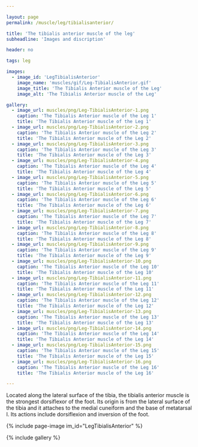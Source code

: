 ```yaml
---

layout: page
permalink: /muscle/leg/tibialisanterior/

title: 'The tibialis anterior muscle of the leg'
subheadline: 'Images and discription'

header: no

tags: leg

images:
  - image_id: 'LegTibialisAnterior'
    image_name: 'muscles/gif/Leg-TibialisAnterior.gif'
    image_title: 'The Tibialis Anterior muscle of the Leg'
    image_alt: 'The Tibialis Anterior muscle of the Leg' 

gallery:
  - image_url: muscles/png/Leg-TibialisAnterior-1.png
    caption: 'The Tibialis Anterior muscle of the Leg 1'
    title: 'The Tibialis Anterior muscle of the Leg 1'
  - image_url: muscles/png/Leg-TibialisAnterior-2.png
    caption: 'The Tibialis Anterior muscle of the Leg 2'
    title: 'The Tibialis Anterior muscle of the Leg 2'
  - image_url: muscles/png/Leg-TibialisAnterior-3.png
    caption: 'The Tibialis Anterior muscle of the Leg 3'
    title: 'The Tibialis Anterior muscle of the Leg 3'
  - image_url: muscles/png/Leg-TibialisAnterior-4.png
    caption: 'The Tibialis Anterior muscle of the Leg 4'
    title: 'The Tibialis Anterior muscle of the Leg 4'
  - image_url: muscles/png/Leg-TibialisAnterior-5.png
    caption: 'The Tibialis Anterior muscle of the Leg 5'
    title: 'The Tibialis Anterior muscle of the Leg 5'
  - image_url: muscles/png/Leg-TibialisAnterior-6.png
    caption: 'The Tibialis Anterior muscle of the Leg 6'
    title: 'The Tibialis Anterior muscle of the Leg 6'
  - image_url: muscles/png/Leg-TibialisAnterior-7.png
    caption: 'The Tibialis Anterior muscle of the Leg 7'
    title: 'The Tibialis Anterior muscle of the Leg 7'
  - image_url: muscles/png/Leg-TibialisAnterior-8.png
    caption: 'The Tibialis Anterior muscle of the Leg 8'
    title: 'The Tibialis Anterior muscle of the Leg 8'
  - image_url: muscles/png/Leg-TibialisAnterior-9.png
    caption: 'The Tibialis Anterior muscle of the Leg 9'
    title: 'The Tibialis Anterior muscle of the Leg 9'
  - image_url: muscles/png/Leg-TibialisAnterior-10.png
    caption: 'The Tibialis Anterior muscle of the Leg 10'
    title: 'The Tibialis Anterior muscle of the Leg 10'
  - image_url: muscles/png/Leg-TibialisAnterior-11.png
    caption: 'The Tibialis Anterior muscle of the Leg 11'
    title: 'The Tibialis Anterior muscle of the Leg 11'
  - image_url: muscles/png/Leg-TibialisAnterior-12.png
    caption: 'The Tibialis Anterior muscle of the Leg 12'
    title: 'The Tibialis Anterior muscle of the Leg 12'
  - image_url: muscles/png/Leg-TibialisAnterior-13.png
    caption: 'The Tibialis Anterior muscle of the Leg 13'
    title: 'The Tibialis Anterior muscle of the Leg 13'
  - image_url: muscles/png/Leg-TibialisAnterior-14.png
    caption: 'The Tibialis Anterior muscle of the Leg 14'
    title: 'The Tibialis Anterior muscle of the Leg 14'
  - image_url: muscles/png/Leg-TibialisAnterior-15.png
    caption: 'The Tibialis Anterior muscle of the Leg 15'
    title: 'The Tibialis Anterior muscle of the Leg 15'
  - image_url: muscles/png/Leg-TibialisAnterior-16.png
    caption: 'The Tibialis Anterior muscle of the Leg 16'
    title: 'The Tibialis Anterior muscle of the Leg 16'

---
```


Located along the lateral surface of the tibia, the tibialis anterior muscle is the strongest dorsiflexor of the foot. Its origin is from the lateral surface of the tibia and it attaches to the medial cuneiform and the base of metatarsal I. Its actions include dorsiflexion and inversion of the foot.

{% include page-image im_id="LegTibialisAnterior" %}

{% include gallery %}